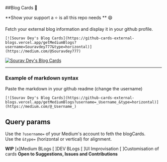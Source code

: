 ##Blog Cards :loudspeaker:

**Show your support a :star: is all this repo needs ** :smile:

Fetch your external blog information and display it in your github profile.

```
[![Sourav Dey's Blog Cards](https://github-cards-external-blogs.vercel.app/getMediumBlogs?username=Souravdey777&type=horizontal)](https://medium.com/@Souravdey777)
```

[![Sourav Dey's Blog Cards](https://github-cards-external-blogs.vercel.app/getMediumBlogs?username=Souravdey777&type=horizontal)](https://medium.com/@Souravdey777)

---

### Example of markdown syntax

Paste the markdown in your github readme (change the username)

```
[![Sourav Dey's Blog Cards](https://github-cards-external-blogs.vercel.app/getMediumBlogs?username=_Username_&type=horizontal)](https://medium.com/@_Username_)
```

## Query params

Use the `?username=` of your Medium's account to feth the blogCards.<br>
Use the `&type=` (horizontal or vertical) for alignment.<br>


**WIP**
[x]Medium BLogs
[ ]DEV BLogs
[ ]UI Improvisation
[ ]Customisation of cards
**Open to Suggestions, Issues and Contributions**
